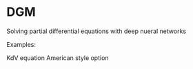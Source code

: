 # DGM
Solving partial differential equations with deep nueral networks

Examples:

KdV equation
American style option 
